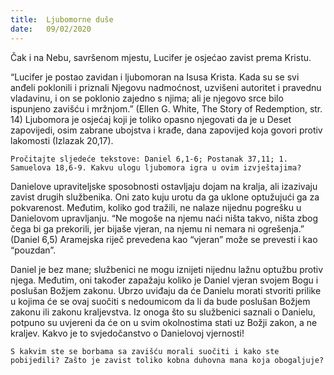 ```yaml
---
title:  Ljubomorne duše
date:   09/02/2020
---
```


Čak i na Nebu, savršenom mjestu, Lucifer je osjećao zavist prema Kristu.

“Lucifer je postao zavidan i ljubomoran na Isusa Krista. Kada su se svi anđeli poklonili i priznali Njegovu nadmoćnost, uzvišeni autoritet i pravednu vladavinu, i on se poklonio zajedno s njima; ali je njegovo srce bilo ispunjeno zavišću i mržnjom.” (Ellen G. White, The Story of Redemption, str. 14) Ljubomora je osjećaj koji je toliko opasno njegovati da je u Deset zapovijedi, osim zabrane ubojstva i krađe, dana zapovijed koja govori protiv lakomosti (Izlazak 20,17).

`Pročitajte sljedeće tekstove: Daniel 6,1-6; Postanak 37,11; 1. Samuelova 18,6-9. Kakvu ulogu ljubomora igra u ovim izvještajima?`

Danielove upraviteljske sposobnosti ostavljaju dojam na kralja, ali izazivaju zavist drugih službenika. Oni zato kuju urotu da ga uklone optužujući ga za pokvarenost. Međutim, koliko god tražili, ne nalaze nijednu pogrešku u Danielovom upravljanju. “Ne mogoše na njemu naći ništa takvo, ništa zbog čega bi ga prekorili, jer bijaše vjeran, na njemu ni nemara ni ogrešenja.” (Daniel 6,5) Aramejska riječ prevedena kao “vjeran” može se prevesti i kao “pouzdan”.

Daniel je bez mane; službenici ne mogu iznijeti nijednu lažnu optužbu protiv njega. Međutim, oni također zapažaju koliko je Daniel vjeran svojem Bogu i poslušan Božjem zakonu. Ubrzo uviđaju da će Danielu morati stvoriti prilike u kojima će se ovaj suočiti s nedoumicom da li da bude poslušan Božjem zakonu ili zakonu kraljevstva. Iz onoga što su službenici saznali o Danielu, potpuno su uvjereni da će on u svim okolnostima stati uz Božji zakon, a ne kraljev. Kakvo je to svjedočanstvo o Danielovoj vjernosti!

`S kakvim ste se borbama sa zavišću morali suočiti i kako ste pobijedili? Zašto je zavist toliko kobna duhovna mana koja obogaljuje?`
